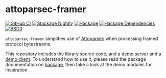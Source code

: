 # attoparsec-framer

[![GitHub CI](https://github.com/adetokunbo/attoparsec-framer/actions/workflows/ci.yml/badge.svg)](https://github.com/adetokunbo/attoparsec-framer/actions)
[![Stackage Nightly](http://stackage.org/package/attoparsec-framer/badge/nightly)](http://stackage.org/nightly/package/attoparsec-framer)
[![Hackage][hackage-badge]][hackage]
[![Hackage Dependencies][hackage-deps-badge]][hackage-deps]
[![BSD3](https://img.shields.io/badge/license-BSD3-green.svg?dummy)](https://github.com/adetokunbo/attoparsec-framer/blob/master/LICENSE)

`attoparsec-framer` simplifies use of [Attoparsec] when processing framed
protocol bytestreams.

This repository includes the library source code, and a [demo server] and a
[demo client]. To understand how to use it, please read the package
documentation on [hackage], then take a look at the demo modules for
inspiration.

[hackage-deps-badge]: <https://img.shields.io/hackage-deps/v/attoparsec-framer.svg>
[hackage-deps]:       <http://packdeps.haskellers.com/feed?needle=attoparsec-framer>
[hackage-badge]:      <https://img.shields.io/hackage/v/attoparsec-framer.svg>
[hackage]:            <https://hackage.haskell.org/package/attoparsec-framer>
[demo client]:        <https://github.com/adetokunbo/attoparsec-framer/blob/main/toy/Client.hs>
[demo server]:        <https://github.com/adetokunbo/attoparsec-framer/blob/main/toy/Server.hs>
[Attoparsec]:         <https://hackage.haskell.org/package/attoparsec>
